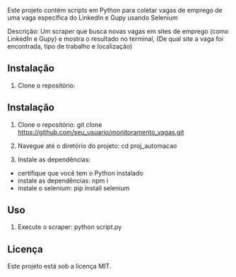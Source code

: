 Este projeto contém scripts em Python para coletar vagas de emprego de uma vaga específica do LinkedIn e Gupy usando Selenium

Descrição: Um scraper que busca novas vagas em sites de emprego (como LinkedIn e Gupy) e mostra o resultado no terminal, (De qual site a vaga foi encontrada, tipo de trabalho e localização)




## Instalação

1. Clone o repositório:
## Instalação

1. Clone o repositório:
git clone https://github.com/seu_usuario/monitoramento_vagas.git

2. Navegue até o diretório do projeto:
cd proj_automacao

3. Instale as dependências:

- certifique que você tem o Python instalado
- instale as dependências: npm i 
- instale o selenium: pip install selenium

## Uso

1. Execute o scraper:
python script.py


## Licença

Este projeto está sob a licença MIT.


